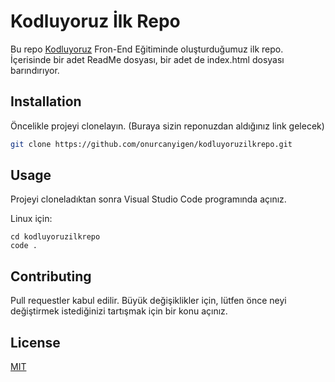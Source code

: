 # Kodluyoruz İlk Repo
Bu repo [Kodluyoruz](https://www.kodluyoruz.org/) Fron-End Eğitiminde oluşturduğumuz ilk repo. İçerisinde bir adet ReadMe dosyası, bir adet de index.html dosyası barındırıyor. 

## Installation
Öncelikle projeyi clonelayın. (Buraya sizin reponuzdan aldığınız link gelecek)


```bash 
git clone https://github.com/onurcanyigen/kodluyoruzilkrepo.git
```
## Usage

Projeyi cloneladıktan sonra Visual Studio Code programında açınız.

Linux için:
```linux
cd kodluyoruzilkrepo
code .
```

## Contributing
Pull requestler kabul edilir. Büyük değişiklikler için, lütfen önce neyi değiştirmek istediğinizi tartışmak için bir konu açınız.


## License
[MIT](https://choosealicense.com/licenses/mit/)